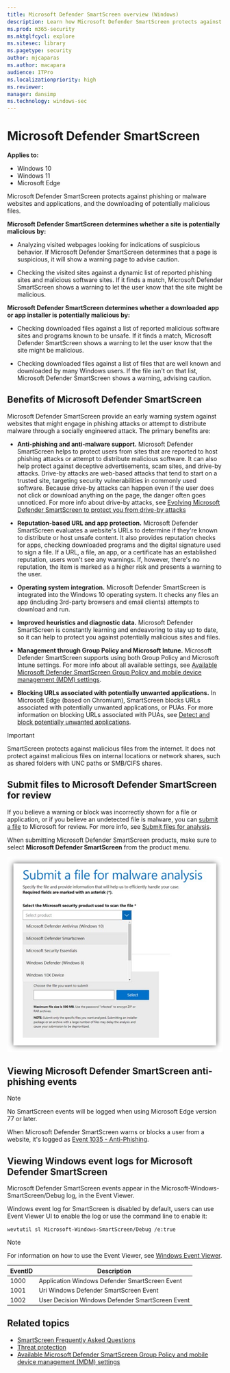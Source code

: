 ```yaml
---
title: Microsoft Defender SmartScreen overview (Windows)
description: Learn how Microsoft Defender SmartScreen protects against phishing or malware websites and applications, and the downloading of potentially malicious files.
ms.prod: m365-security
ms.mktglfcycl: explore
ms.sitesec: library
ms.pagetype: security
author: mjcaparas
ms.author: macapara
audience: ITPro
ms.localizationpriority: high
ms.reviewer: 
manager: dansimp
ms.technology: windows-sec
---
```


# Microsoft Defender SmartScreen

**Applies to:**

- Windows 10
- Windows 11
- Microsoft Edge

Microsoft Defender SmartScreen protects against phishing or malware websites and applications, and the downloading of potentially malicious files.

**Microsoft Defender SmartScreen determines whether a site is potentially malicious by:**

- Analyzing visited webpages looking for indications of suspicious behavior. If Microsoft Defender SmartScreen determines that a page is suspicious, it will show a warning page to advise caution.

- Checking the visited sites against a dynamic list of reported phishing sites and malicious software sites. If it finds a match, Microsoft Defender SmartScreen shows a warning to let the user know that the site might be malicious.

**Microsoft Defender SmartScreen determines whether a downloaded app or app installer is potentially malicious by:**

- Checking downloaded files against a list of reported malicious software sites and programs known to be unsafe. If it finds a match, Microsoft Defender SmartScreen shows a warning to let the user know that the site might be malicious.

- Checking downloaded files against a list of files that are well known and downloaded by many Windows users. If the file isn't on that list, Microsoft Defender SmartScreen shows a warning, advising caution.

## Benefits of Microsoft Defender SmartScreen

Microsoft Defender SmartScreen provide an early warning system against websites that might engage in phishing attacks or attempt to distribute malware through a socially engineered attack. The primary benefits are:

- **Anti-phishing and anti-malware support.** Microsoft Defender SmartScreen helps to protect users from sites that are reported to host phishing attacks or attempt to distribute malicious software. It can also help protect against deceptive advertisements, scam sites, and drive-by attacks. Drive-by attacks are web-based attacks that tend to start on a trusted site, targeting security vulnerabilities in commonly used software. Because drive-by attacks can happen even if the user does not click or download anything on the page, the danger often goes unnoticed. For more info about drive-by attacks, see [Evolving Microsoft Defender SmartScreen to protect you from drive-by attacks](https://blogs.windows.com/msedgedev/2015/12/16/SmartScreen-drive-by-improvements/#3B7Bb8bzeAPq8hXE.97)

- **Reputation-based URL and app protection.** Microsoft Defender SmartScreen evaluates a website's URLs to determine if they're known to distribute or host unsafe content. It also provides reputation checks for apps, checking downloaded programs and the digital signature used to sign a file. If a URL, a file, an app, or a certificate has an established reputation, users won't see any warnings. If, however, there's no reputation, the item is marked as a higher risk and presents a warning to the user.

- **Operating system integration.** Microsoft Defender SmartScreen is integrated into the Windows 10 operating system. It checks any files an app (including 3rd-party browsers and email clients) attempts to download and run.

- **Improved heuristics and diagnostic data.** Microsoft Defender SmartScreen is constantly learning and endeavoring to stay up to date, so it can help to protect you against potentially malicious sites and files.

- **Management through Group Policy and Microsoft Intune.** Microsoft Defender SmartScreen supports using both Group Policy and Microsoft Intune settings. For more info about all available settings, see [Available Microsoft Defender SmartScreen Group Policy and mobile device management (MDM) settings](microsoft-defender-smartscreen-available-settings.md).

- **Blocking URLs associated with potentially unwanted applications.** In Microsoft Edge (based on Chromium), SmartScreen blocks URLs associated with potentially unwanted applications, or PUAs. For more information on blocking URLs associated with PUAs, see [Detect and block potentially unwanted applications](/microsoft-365/security/defender-endpoint/detect-block-potentially-unwanted-apps-microsoft-defender-antivirus).

> [!IMPORTANT]
> SmartScreen protects against malicious files from the internet. It does not protect against malicious files on internal locations or network shares, such as shared folders with UNC paths or SMB/CIFS shares.

## Submit files to Microsoft Defender SmartScreen for review

If you believe a warning or block was incorrectly shown for a file or application, or if you believe an undetected file is malware, you can [submit a file](https://www.microsoft.com/wdsi/filesubmission/) to Microsoft for review. For more info, see [Submit files for analysis](../intelligence/submission-guide.md). 

When submitting Microsoft Defender SmartScreen products, make sure to select **Microsoft Defender SmartScreen** from the product menu.

![Windows Security, Microsoft Defender SmartScreen controls.](images/Microsoft-defender-smartscreen-submission.png)

## Viewing Microsoft Defender SmartScreen anti-phishing events

> [!NOTE]
> No SmartScreen events will be logged when using  Microsoft Edge version 77 or later.

When Microsoft Defender SmartScreen warns or blocks a user from a website, it's logged as [Event 1035 - Anti-Phishing](/previous-versions/windows/internet-explorer/ie-developer/compatibility/dd565657(v=vs.85)).

## Viewing Windows event logs for Microsoft Defender SmartScreen
Microsoft Defender SmartScreen events appear in the Microsoft-Windows-SmartScreen/Debug log, in the Event Viewer.

Windows event log for SmartScreen is disabled by default, users can use Event Viewer UI to enable the log or use the command line to enable it:

```console
wevtutil sl Microsoft-Windows-SmartScreen/Debug /e:true
```

> [!NOTE]
> For information on how to use the Event Viewer, see [Windows Event Viewer](/host-integration-server/core/windows-event-viewer1).


| EventID | Description |
|---|---|
| 1000 | Application Windows Defender SmartScreen Event |
| 1001 | Uri Windows Defender SmartScreen Event |
| 1002 | User Decision Windows Defender SmartScreen Event |

## Related topics
- [SmartScreen Frequently Asked Questions](https://fb.smartscreen.microsoft.com/smartscreenfaq.aspx)
- [Threat protection](../index.md)
- [Available Microsoft Defender SmartScreen Group Policy and mobile device management (MDM) settings](/windows/security/threat-protection/windows-defender-smartscreen/windows-defender-smartscreen-available-settings)

